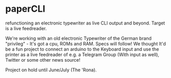 # paperCLI
refunctioning an electronic typewriter as live CLI output and beyond. Target is a live feedreader.

We're working with an old electronic Typewriter of the German brand "privileg" - It's got a cpu, ROMs and RAM. Specs will follow! We thought It'd be a fun project to connect an arduino to the Keyboard input and use the printer as a live feedreader of e.g. a Telegram Group (With input as well), Twitter or some other news source!

Project on hold until June/July (The 'Rona).
